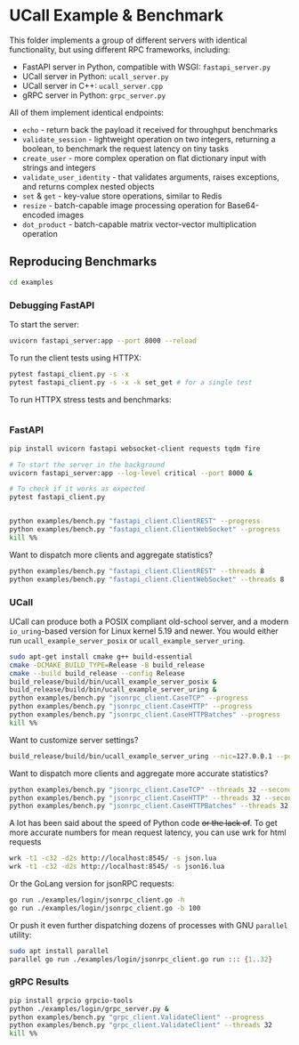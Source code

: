 # UCall Example & Benchmark

This folder implements a group of different servers with identical functionality, but using different RPC frameworks, including:

- FastAPI server in Python, compatible with WSGI: `fastapi_server.py`
- UCall server in Python: `ucall_server.py`
- UCall server in C++: `ucall_server.cpp`
- gRPC server in Python: `grpc_server.py`

All of them implement identical endpoints:

- `echo` - return back the payload it received for throughput benchmarks
- `validate_session` - lightweight operation on two integers, returning a boolean, to benchmark the request latency on tiny tasks
- `create_user` - more complex operation on flat dictionary input with strings and integers
- `validate_user_identity` - that validates arguments, raises exceptions, and returns complex nested objects
- `set` & `get` - key-value store operations, similar to Redis
- `resize` - batch-capable image processing operation for Base64-encoded images
- `dot_product` - batch-capable matrix vector-vector multiplication operation


## Reproducing Benchmarks

```sh
cd examples
```

### Debugging FastAPI

To start the server:

```sh
uvicorn fastapi_server:app --port 8000 --reload
```

To run the client tests using HTTPX:

```sh
pytest fastapi_client.py -s -x
pytest fastapi_client.py -s -x -k set_get # for a single test
```

To run HTTPX stress tests and benchmarks:

```sh

```

### FastAPI

```sh
pip install uvicorn fastapi websocket-client requests tqdm fire

# To start the server in the background
uvicorn fastapi_server:app --log-level critical --port 8000 &

# To check if it works as expected
pytest fastapi_client.py


python examples/bench.py "fastapi_client.ClientREST" --progress
python examples/bench.py "fastapi_client.ClientWebSocket" --progress
kill %%
```

Want to dispatch more clients and aggregate statistics?

```sh
python examples/bench.py "fastapi_client.ClientREST" --threads 8
python examples/bench.py "fastapi_client.ClientWebSocket" --threads 8
```

### UCall

UCall can produce both a POSIX compliant old-school server, and a modern `io_uring`-based version for Linux kernel 5.19 and newer.
You would either run `ucall_example_server_posix` or `ucall_example_server_uring`.

```sh
sudo apt-get install cmake g++ build-essential
cmake -DCMAKE_BUILD_TYPE=Release -B build_release
cmake --build build_release --config Release
build_release/build/bin/ucall_example_server_posix &
build_release/build/bin/ucall_example_server_uring &
python examples/bench.py "jsonrpc_client.CaseTCP" --progress
python examples/bench.py "jsonrpc_client.CaseHTTP" --progress
python examples/bench.py "jsonrpc_client.CaseHTTPBatches" --progress
kill %%
```

Want to customize server settings?

```sh
build_release/build/bin/ucall_example_server_uring --nic=127.0.0.1 --port=8545 --threads=16 --silent=false
```

Want to dispatch more clients and aggregate more accurate statistics?

```sh
python examples/bench.py "jsonrpc_client.CaseTCP" --threads 32 --seconds 100
python examples/bench.py "jsonrpc_client.CaseHTTP" --threads 32 --seconds 100
python examples/bench.py "jsonrpc_client.CaseHTTPBatches" --threads 32 --seconds 100
```

A lot has been said about the speed of Python code ~~or the lack of~~.
To get more accurate numbers for mean request latency, you can use wrk for html requests

```sh
wrk -t1 -c32 -d2s http://localhost:8545/ -s json.lua
wrk -t1 -c32 -d2s http://localhost:8545/ -s json16.lua
```

Or the GoLang version for jsonRPC requests:

```sh
go run ./examples/login/jsonrpc_client.go -h
go run ./examples/login/jsonrpc_client.go -b 100
```

Or push it even further dispatching dozens of processes with GNU `parallel` utility:

```sh
sudo apt install parallel
parallel go run ./examples/login/jsonrpc_client.go run ::: {1..32}
```

### gRPC Results

```sh
pip install grpcio grpcio-tools
python ./examples/login/grpc_server.py &
python examples/bench.py "grpc_client.ValidateClient" --progress
python examples/bench.py "grpc_client.ValidateClient" --threads 32
kill %%
```
